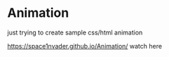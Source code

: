 # Animation
just trying to create sample css/html animation

https://space1nvader.github.io/Animation/ watch here
